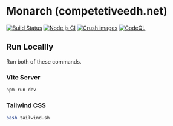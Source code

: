 # Monarch (competetiveedh.net)
[![Build Status](https://jenkins.djpiper28.co.uk/buildStatus/icon?job=Monarch+Frontend%2Fmain)](https://jenkins.djpiper28.co.uk/job/Monarch%20Frontend/job/main/)
[![Node.js CI](https://github.com/MonarchDevelopment/MonarchSiteFrontend/actions/workflows/node.js.yml/badge.svg)](https://github.com/MonarchDevelopment/MonarchSiteFrontend/actions/workflows/node.js.yml)
[![Crush images](https://github.com/MonarchDevelopment/MonarchSiteFrontend/actions/workflows/image_optimisation.yml/badge.svg)](https://github.com/MonarchDevelopment/MonarchSiteFrontend/actions/workflows/image_optimisation.yml)
[![CodeQL](https://github.com/MonarchDevelopment/MonarchSiteFrontend/actions/workflows/codeql-analysis.yml/badge.svg)](https://github.com/MonarchDevelopment/MonarchSiteFrontend/actions/workflows/codeql-analysis.yml)

## Run Locallly
Run both of these commands.

### Vite Server
```sh
npm run dev
```

### Tailwind CSS
```sh
bash tailwind.sh
```


